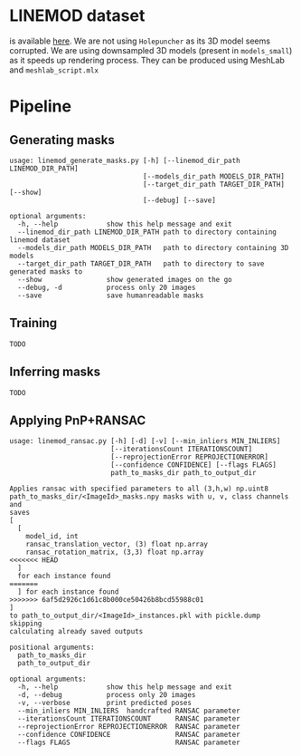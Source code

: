 # LINEMOD dataset
is available [here](https://hci.iwr.uni-heidelberg.de/vislearn/iccv2015-occlusion-challenge/).
We are not using `Holepuncher` as its 3D model seems corrupted. We are using downsampled 3D models
(present in `models_small`) as it speeds up rendering process. They can be produced using MeshLab 
and `meshlab_script.mlx`  
# Pipeline

## Generating masks
```
usage: linemod_generate_masks.py [-h] [--linemod_dir_path LINEMOD_DIR_PATH]
                                 [--models_dir_path MODELS_DIR_PATH]
                                 [--target_dir_path TARGET_DIR_PATH] [--show]
                                 [--debug] [--save]

optional arguments:
  -h, --help            show this help message and exit
  --linemod_dir_path LINEMOD_DIR_PATH path to directory containing linemod dataset
  --models_dir_path MODELS_DIR_PATH   path to directory containing 3D models
  --target_dir_path TARGET_DIR_PATH   path to directory to save generated masks to
  --show                show generated images on the go
  --debug, -d           process only 20 images
  --save                save humanreadable masks
```

## Training
```
TODO
```

## Inferring masks
```
TODO
```

## Applying PnP+RANSAC
```
usage: linemod_ransac.py [-h] [-d] [-v] [--min_inliers MIN_INLIERS]
                         [--iterationsCount ITERATIONSCOUNT]
                         [--reprojectionError REPROJECTIONERROR]
                         [--confidence CONFIDENCE] [--flags FLAGS]
                         path_to_masks_dir path_to_output_dir

Applies ransac with specified parameters to all (3,h,w) np.uint8
path_to_masks_dir/<ImageId>_masks.npy masks with u, v, class channels and
saves 
[ 
  [ 
    model_id, int 
    ransac_translation_vector, (3) float np.array
    ransac_rotation_matrix, (3,3) float np.array 
<<<<<<< HEAD
  ]
  for each instance found 
=======
  ] for each instance found 
>>>>>>> 6af5d2926c1d61c8b000ce50426b8bcd55988c01
] 
to path_to_output_dir/<ImageId>_instances.pkl with pickle.dump skipping
calculating already saved outputs

positional arguments:
  path_to_masks_dir
  path_to_output_dir

optional arguments:
  -h, --help            show this help message and exit
  -d, --debug           process only 20 images
  -v, --verbose         print predicted poses
  --min_inliers MIN_INLIERS  handcrafted RANSAC parameter
  --iterationsCount ITERATIONSCOUNT      RANSAC parameter
  --reprojectionError REPROJECTIONERROR  RANSAC parameter
  --confidence CONFIDENCE                RANSAC parameter
  --flags FLAGS                          RANSAC parameter

```
